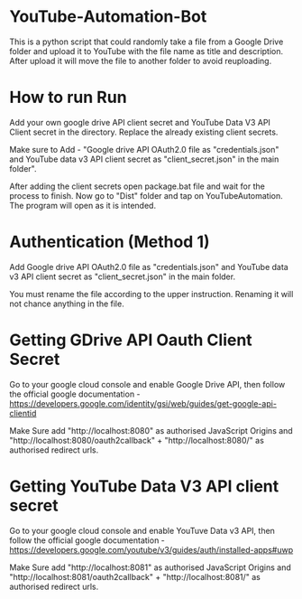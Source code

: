 # YouTube-Automation-Bot
This is a python script that could randomly take a file from a Google Drive folder and upload it to YouTube with the file name as title and description. After upload it will move the file to another folder to avoid reuploading.

# How to run Run 
Add your own google drive API client secret and YouTube Data V3 API Client secret in the directory. Replace the already existing client secrets. 

Make sure to Add - "Google drive API OAuth2.0 file as "credentials.json" and YouTube data v3 API client secret as "client_secret.json" in the main folder".

After adding the client secrets open package.bat file and wait for the process to finish. Now go to "Dist" folder and tap on YouTubeAutomation. The program will open as it is intended.

# Authentication (Method 1)

Add Google drive API OAuth2.0 file as "credentials.json" and YouTube data v3 API client secret as "client_secret.json" in the main folder.

You must rename the file according to the upper instruction. Renaming it will not chance anything in the file.

# Getting GDrive API Oauth Client Secret 
Go to your google cloud console and enable Google Drive API, then follow the official google documentation - https://developers.google.com/identity/gsi/web/guides/get-google-api-clientid

Make Sure add "http://localhost:8080" as authorised JavaScript Origins and "http://localhost:8080/oauth2callback" + "http://localhost:8080/" as authorised redirect urls.

# Getting YouTube Data V3 API client secret
Go to your google cloud console and enable YouTuve Data v3 API, then follow the official google documentation - https://developers.google.com/youtube/v3/guides/auth/installed-apps#uwp

Make Sure add "http://localhost:8081" as authorised JavaScript Origins and "http://localhost:8081/oauth2callback" + "http://localhost:8081/" as authorised redirect urls.


